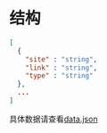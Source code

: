 结构
===
```json
[
  {
    "site" : "string",
    "link" : "string",
    "type" : "string"
  },
  ...
]
```
具体数据请查看[data.json](./data.json)